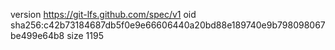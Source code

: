 version https://git-lfs.github.com/spec/v1
oid sha256:c42b73184687db5f0e9e66606440a20bd88e189740e9b798098067be499e64b8
size 1195
